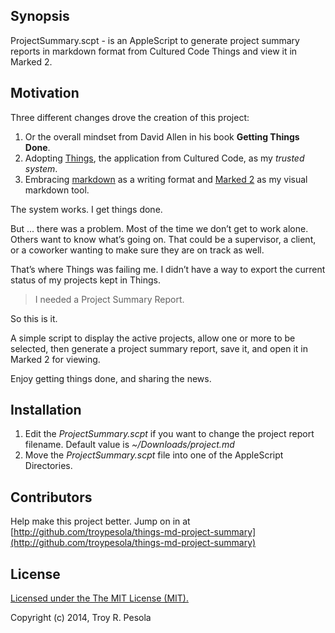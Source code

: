 ## Synopsis

ProjectSummary.scpt - is an AppleScript to generate project summary reports in markdown format from Cultured Code Things and view it in Marked 2.

## Motivation

Three different changes drove the creation of this project:

1. Or the overall mindset from David Allen in his book **Getting Things Done**.
2. Adopting [Things](http://culturedcode.com/things/), the application from Cultured Code, as my _trusted system_.
3. Embracing [markdown](http://daringfireball.net/projects/markdown/syntax) as a writing format and [Marked 2](http://marked2app.com/) as my visual markdown tool.

The system works.  I get things done.

But ... there was a problem.  Most of the time we don’t get to work alone.  Others want to know what’s going on.  That could be a supervisor, a client, or a coworker wanting to make sure they are on track as well.

That’s where Things was failing me.  I didn’t have a way to export the current status of my projects kept in Things.

> I needed a Project Summary Report.

So this is it.

A simple script to display the active projects, allow one or more to be selected, then generate a project summary report, save it, and open it in Marked 2 for viewing.

Enjoy getting things done, and sharing the news.

## Installation

1. Edit the _ProjectSummary.scpt_ if you want to change the project report filename.  Default value is _~/Downloads/project.md_
2. Move the _ProjectSummary.scpt_ file into one of the AppleScript Directories.

## Contributors

Help make this project better.  Jump on in at [http://github.com/troypesola/things-md-project-summary](http://github.com/troypesola/things-md-project-summary)

## License

[Licensed under the The MIT License (MIT).](LICENSE)

Copyright (c) 2014, Troy R. Pesola

